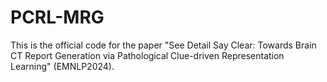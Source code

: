 # PCRL-MRG
This is the official code for the paper "See Detail Say Clear: Towards Brain CT Report Generation via Pathological Clue-driven Representation Learning" (EMNLP2024).
